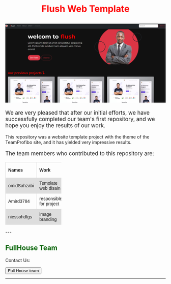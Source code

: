 <h1 style="text-align:center; color:red;">Flush Web Template</h1>

![](https://raw.githubusercontent.com/FullHouse-Team/Flush-web-template/master/image-branding/template-home-page.png)
---

<p style="font-size:17px;">We are very pleased that after our initial efforts, we have successfully completed our team's first repository, and we hope you enjoy the results of our work.

This repository was a website template project with the theme of the TeamProfibo site, and it has yielded very impressive results.
</p>
<p style="font-size:17px;">
The team members who contributed to this repository are:
</p>
<table style="  font-family: arial, sans-serif;
  border-collapse: collapse;
  width: 35%;">
    <tr>
        <th style="  border: 1px solid #dddddd;
  text-align: left;
  padding: 8px;">Names</th>
        <th style="  border: 1px solid #dddddd;
  text-align: left;
  padding: 8px;">Work</th>
        <th style="  border: 1px solid #dddddd;
  text-align: left;
  padding: 8px;">Percentage of work</th>
    </tr>
    <tr style="background-color: #dddddd;">
        <td style="  border: 1px solid #dddddd;
  text-align: left;
  padding: 8px;">omidSahzabi</td>
        <td style="  border: 1px solid #dddddd;
  text-align: left;
  padding: 8px;">Temolate web disain</td>
        <td style="  border: 1px solid #dddddd;
  text-align: left;
  padding: 8px;">70%</td>
    </tr>
        <tr>
        <td style="  border: 1px solid #dddddd;
  text-align: left;
  padding: 8px;">Amird3784</td>
        <td style="  border: 1px solid #dddddd;
  text-align: left;
  padding: 8px;"> responsible for project</td>
        <td style="  border: 1px solid #dddddd;
  text-align: left;
  padding: 8px;">10%</td>
    </tr>
        <tr style="background-color: #dddddd;">
        <td style="  border: 1px solid #dddddd;
  text-align: left;
  padding: 8px;">niessohdfgs</td>
        <td style="  border: 1px solid #dddddd;
  text-align: left;
  padding: 8px;">image branding</td>
        <td style="  border: 1px solid #dddddd;
  text-align: left;
  padding: 8px;">20%</td>
    </tr>
</table>
---

<h2 style="color:rgb(0,100,0);">FullHouse Team</h2>
<p>Contact Us:</p>
   <a href= "mailto: fullhousteam@gmail.com"> 
     <button> Full House team </button>
   </a>

<hr><h1>

